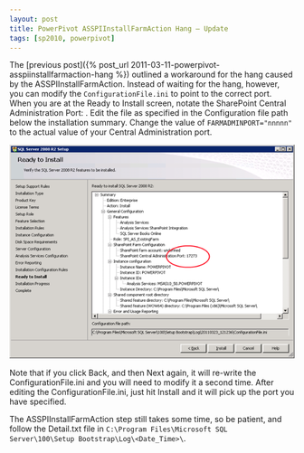 ```yaml
---
layout: post
title: PowerPivot ASSPIInstallFarmAction Hang – Update
tags: [sp2010, powerpivot]
---
```


The [previous post]({% post_url 2011-03-11-powerpivot-asspiinstallfarmaction-hang %}) outlined a workaround for the hang caused by the ASSPIInstallFarmAction.  Instead of waiting for the hang, however, you can modify the `ConfigurationFile.ini` to point to the correct port.  When you are at the Ready to Install screen, notate the SharePoint Central Administration Port: .  Edit the file as specified in the Configuration file path below the installation summary.  Change the value of `FARMADMINPORT="nnnnn"` to the actual value of your Central Administration port.

![sqlppadminport](/assets/images/2011/03/sqlppadminport.png)

Note that if you click Back, and then Next again, it will re-write the ConfigurationFile.ini and you will need to modify it a second time.  After editing the ConfigurationFile.ini, just hit Install and it will pick up the port you have specified.

The ASSPIInstallFarmAction step still takes some time, so be patient, and follow the Detail.txt file in `C:\Program Files\Microsoft SQL Server\100\Setup Bootstrap\Log\<Date_Time>\`.